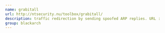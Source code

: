 ```yaml
---
name: grabitall
url: http://ntsecurity.nu/toolbox/grabitall/
description: traffic redirection by sending spoofed ARP replies. URL : http://ntsecurity.nu/toolbox/grabitall/ Groups : blackarch blackarch-windows blackarch-spoof blackarch-networking
group: blackarch
---
```

